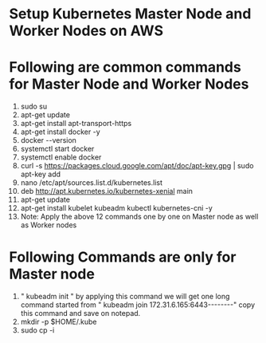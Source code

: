 # Setup Kubernetes Master Node and Worker Nodes on AWS
# Following are common commands for Master Node and Worker Nodes

1. sudo su
2. apt-get update
3. apt-get install apt-transport-https
4. apt-get install docker -y
5. docker --version
6. systemctl start docker
7. systemctl enable docker
8. curl -s https://packages.cloud.google.com/apt/doc/apt-key.gpg | sudo apt-key add
9. nano /etc/apt/sources.list.d/kubernetes.list
10. deb http://apt.kubernetes.io/kubernetes-xenial main
11. apt-get update
12. apt-get install kubelet kubeadm kubectl kubernetes-cni -y
13. Note: Apply the above 12 commands one by one on Master node as well as Worker nodes

# Following Commands are only for Master node

1. " kubeadm init " by applying this command we will get one long command started from " kubeadm join 172.31.6.165:6443--------" copy this command and save on notepad.
2. mkdir -p $HOME/.kube
3. sudo cp -i
